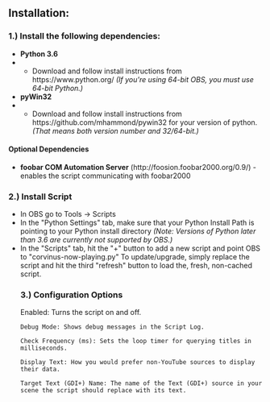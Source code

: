 <h2>Installation:</h2>

<h3>1.) Install the following dependencies:</h3>
<ul>
	<li><b>Python 3.6</b></li>
	<li><ul><li>Download and follow install instructions from https://www.python.org/ <i>(If you're using 64-bit OBS, you must use 64-bit Python.)</i></li></ul></li>
	<li><b>pyWin32</b></li>
	<li><ul><li>Download and follow install instructions from https://github.com/mhammond/pywin32 for your version of python. <i>(That means both version number and 32/64-bit.)</i></li></ul></li>
	</ul>
	<h4>Optional Dependencies</h4>
	<ul>
	<li><b>foobar COM Automation Server</b> (http://foosion.foobar2000.org/0.9/) - enables the script communicating with foobar2000</li>
	</ul>
<h3>2.) Install Script</h3>
	<ul>
	<li>In OBS go to Tools -> Scripts</li>
	<li>In the "Python Settings" tab, make sure that your Python Install Path is pointing to your Python install directory <i>(Note: Versions of Python later than 3.6 are currently not supported by OBS.)</i></li>
	<li>In the "Scripts" tab, hit the "+" button to add a new script and point OBS to "corvinus-now-playing.py" To update/upgrade, simply replace the script and hit the third "refresh" button to load the, fresh, non-cached script.</li>
<h3>3.) Configuration Options</h3>
	Enabled: Turns the script on and off.
		
	Debug Mode: Shows debug messages in the Script Log.
		
	Check Frequency (ms): Sets the loop timer for querying titles in milliseconds.
		
	Display Text: How you would prefer non-YouTube sources to display their data.
		
	Target Text (GDI+) Name: The name of the Text (GDI+) source in your scene the script should replace with its text.
